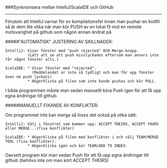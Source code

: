 ###Synkronisera mellan IntelliJ/ScalaIDE och GitHub
___

Förutom att IntelliJ varnar för ev kompilationsfel innan man pushar en kodfil så är dem lite olika
när man kör PUSH av en lokal fil mot en remote motsvarighet på github som någon annan ändrat på.

#####"AUTOMATISK" JUSTERING AV SKILLNADER:

    IntelliJ: Visar fönster med "push rejected" OCH Merge-knapp.
              (Lätt att se att push misslyckades eftersom man annars inte får något fönster alls.)

    ScalaIDE: * Visar fönster med "rejected".
                (Meddelandet är inte så tydligt och man får upp fönster även om push lyckats)
              * Högerklicka på filen som inte kunde pushas och kör PULL.

I båda programmen måste man sedan manuellt köra Push igen för att få upp egna ändringar till github.



#####MANUELLT FIXANDE AV KONFLIKTER:

Om programmet inte kan merga så löses det också på olika sätt:

    IntelliJ: Välj i fönstret som kommer upp: ACCEPT THEIRS, ACCEPT YOURS eller MERGE...(fixa konflikter)

    ScalaIDE: * Högerklicka på filen med konflikter i och välj TEAM/MERGE TOOL (fixa konflikter).
              * Högerklicka igen och kör TEAM/ADD TO INDEX.

Oavsett program kör man sedan Push för att få upp egna ändringar till github (behövs inte om man kört ACCEPT THEIRS)
